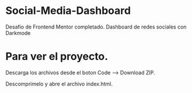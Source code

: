 # Social-Media-Dashboard
Desafio de Frontend Mentor completado. Dashboard de redes sociales con Darkmode

# Para ver el proyecto.

Descarga los archivos desde el boton Code --> Download ZIP.

Descomprimelo y abre el archivo index.html.

